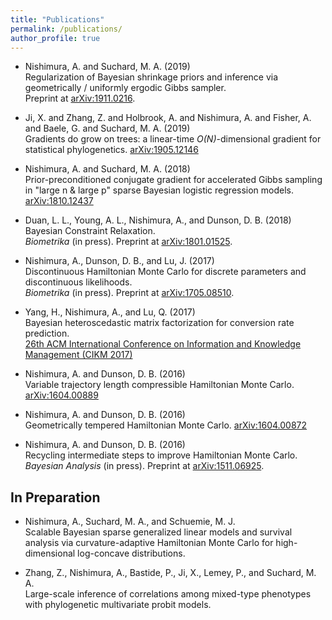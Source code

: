 ```yaml
---
title: "Publications"
permalink: /publications/
author_profile: true
---
```


- Nishimura, A. and Suchard, M. A. (2019) <br>
Regularization of Bayesian shrinkage priors and inference via geometrically / uniformly ergodic Gibbs sampler. <br>
Preprint at [arXiv:1911.0216](https://arxiv.org/abs/1911.02160).

- Ji, X. and Zhang, Z. and Holbrook, A. and Nishimura, A. and Fisher, A. and Baele, G. and Suchard, M. A. (2019) <br>
Gradients do grow on trees: a linear-time *O(N)*-dimensional gradient for statistical phylogenetics. [arXiv:1905.12146](https://arxiv.org/abs/1905.12146)

- Nishimura, A. and Suchard, M. A. (2018) <br> Prior-preconditioned conjugate gradient for accelerated Gibbs sampling in "large n & large p" sparse Bayesian logistic regression models. [arXiv:1810.12437](https://arxiv.org/abs/1810.12437)

- Duan, L. L., Young, A. L., Nishimura, A., and Dunson, D. B. (2018) <br>
Bayesian Constraint Relaxation. <br>
*Biometrika* (in press). Preprint at [arXiv:1801.01525](https://arxiv.org/abs/1801.01525).

- Nishimura, A., Dunson, D. B., and Lu, J. (2017) <br>
Discontinuous Hamiltonian Monte Carlo for discrete parameters and discontinuous likelihoods. <br>
*Biometrika* (in press). Preprint at [arXiv:1705.08510](https://arxiv.org/abs/1705.08510).

- Yang, H., Nishimura, A., and Lu, Q. (2017) <br>
Bayesian heteroscedastic matrix factorization for conversion rate prediction. <br>
[26th ACM International Conference on Information and Knowledge Management (CIKM 2017)](https://doi.org/10.1145/3132847.3133076)

- Nishimura, A. and Dunson, D. B. (2016) <br>
Variable trajectory length compressible Hamiltonian Monte Carlo. [arXiv:1604.00889](https://arxiv.org/abs/1604.00889)

- Nishimura, A. and Dunson, D. B. (2016) <br>
Geometrically tempered Hamiltonian Monte Carlo. [arXiv:1604.00872](https://arxiv.org/abs/1604.00872)

- Nishimura, A. and Dunson, D. B. (2016) <br>
Recycling intermediate steps to improve Hamiltonian Monte Carlo. <br>
*Bayesian Analysis* (in press). Preprint at [arXiv:1511.06925](https://arxiv.org/abs/1511.06925).

## In Preparation
- Nishimura, A., Suchard, M. A., and Schuemie, M. J. <br>
Scalable Bayesian sparse generalized linear models and survival analysis via curvature-adaptive Hamiltonian Monte Carlo for high-dimensional log-concave distributions.

- Zhang, Z., Nishimura, A., Bastide, P., Ji, X., Lemey, P., and Suchard, M. A. <br> Large-scale inference of correlations among mixed-type phenotypes with phylogenetic multivariate probit models.

